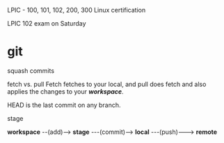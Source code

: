 LPIC - 100, 101, 102, 200, 300
Linux certification

LPIC 102 exam on Saturday

# git
squash commits

fetch vs. pull
Fetch fetches to your local, and pull does fetch and also applies the changes to your ***workspace***.

HEAD is the last commit on any branch.

stage



**workspace**  --(add)-->  **stage**  ---(commit)-->  **local**  ---(push)--->  **remote**

